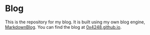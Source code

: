 # Blog

This is the repository for my blog. It is built using my own blog engine, [MarkdownBlog](https://www.github.com/0x4248/MarkdownBlog). You can find the blog at [0x4248.github.io](https://0x4248.github.io/Blog/pages).